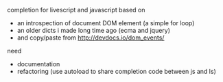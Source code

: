 completion for livescript and javascript based on

* an introspection of document DOM element (a simple for loop)
* an older dicts i made long time ago (ecma and jquery)
* and copy/paste from http://devdocs.io/dom_events/

need

* documentation
* refactoring (use autoload to share completion code between js and ls)
